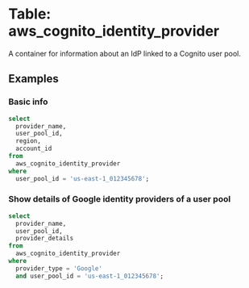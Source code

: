 # Table: aws_cognito_identity_provider

A container for information about an IdP linked to a Cognito user pool.

## Examples

### Basic info

```sql
select
  provider_name,
  user_pool_id,
  region,
  account_id
from
  aws_cognito_identity_provider
where
  user_pool_id = 'us-east-1_012345678';
```

### Show details of Google identity providers of a user pool

```sql
select
  provider_name,
  user_pool_id,
  provider_details
from
  aws_cognito_identity_provider
where
  provider_type = 'Google'
  and user_pool_id = 'us-east-1_012345678';
```
